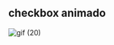 ## checkbox animado


<img src="https://user-images.githubusercontent.com/37448340/90207269-33bf8100-ddbc-11ea-9d30-e6cd44d2a120.gif" alt="gif (20)" style="max-width: 100%; display: inline-block;" data-target="animated-image.originalImage">
